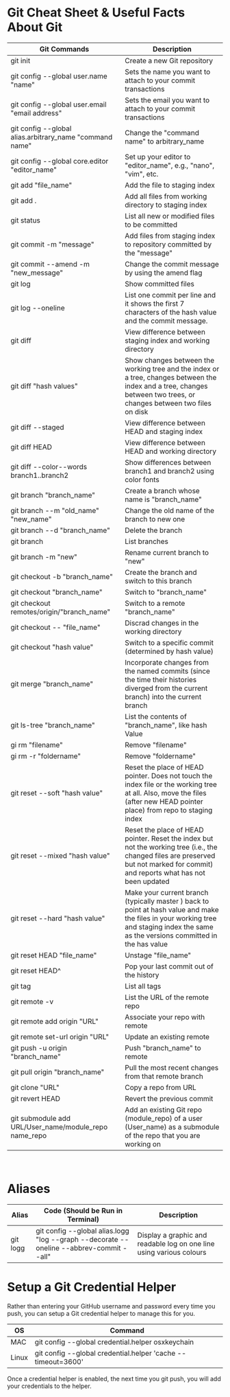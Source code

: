 # Git Cheat Sheet & Useful Facts About Git


Git Commands  | Description
--------------|------------
git init | Create a new Git repository
git config --global user.name "name" | Sets the name you want to attach to your commit transactions 
git config --global user.email "email address" | Sets the email you want to attach to your commit transactions 
git config --global alias.arbitrary_name "command name" | Change the "command name" to arbitrary_name
git config --global core.editor "editor_name" | Set up your editor to "editor_name", e.g., "nano", "vim", etc. 
git add "file_name" | Add the file to staging index
git add . | Add all files from working directory to staging index
git status | List all new or modified files to be committed
git commit -m "message" | Add files from staging index to repository committed by the "message"
git commit --amend -m "new_message" | Change the commit message by using the amend flag
git log | Show committed files
git log --oneline | List one commit per line and it shows the first 7 characters of the hash value and the commit message.
git diff | View difference between staging index and working directory
git diff "hash values" | Show changes between the working tree and the index or a tree, changes between the index and a tree, changes between two trees, or changes between two files on disk
git diff --staged | View difference between HEAD and staging index
git diff HEAD | View difference between HEAD and working directory
git diff --color--words branch1..branch2 | Show differences between branch1 and branch2 using color fonts
git branch "branch_name" | Create a branch whose name is "branch_name"
git branch --m "old_name" "new_name" | Change the old name of the branch to new one 
git branch --d "branch_name" | Delete the branch
git branch | List branches
git branch -m "new" | Rename current branch to "new"
git checkout -b "branch_name" | Create the branch and switch to this branch
git checkout "branch_name" | Switch to "branch_name"
git checkout remotes/origin/"branch_name" | Switch to a remote "branch_name"
git checkout -- "file_name" | Discrad changes in the working directory
git checkout "hash value" | Switch to a specific commit (determined by hash value)
git merge "branch_name" | Incorporate changes from the named commits (since the time their histories diverged from the current branch) into the current branch
git ls-tree "branch_name" | List the contents of "branch_name", like hash Value
gi rm "filename" | Remove  "filename"
gi rm -r "foldername" | Remove  "foldername"
git reset --soft "hash value" | Reset the place of HEAD pointer. Does not touch the index file or the working tree at all. Also, move the files (after new HEAD pointer place) from repo to staging index
git reset --mixed "hash value" | Reset the place of HEAD pointer. Reset the index but not the working tree (i.e., the changed files are preserved but not marked for commit) and reports what has not been updated
git reset --hard "hash value" | Make your current branch (typically master ) back to point at hash value and make the files in your working tree and staging index the same as the versions committed in the has value
git reset HEAD "file_name" | Unstage "file_name"
git reset HEAD^ | Pop your last commit out of the history
git tag | List all tags
git remote -v | List the URL of the remote repo
git remote add origin "URL"  | Associate your repo with remote 
git remote set-url origin "URL" | Update an existing remote
git push -u origin "branch_name" | Push "branch_name" to remote
git pull origin "branch_name" | Pull the most recent changes from that remote branch
git clone "URL" | Copy a repo from URL
git revert HEAD | Revert the previous commit
git submodule add URL/User_name/module_repo name_repo | Add an existing Git repo (module_repo) of a user (User_name) as a submodule of the repo that you are working on
<br>

# Aliases

Alias | Code (Should be Run in Terminal) | Description
------|----------------------------------|------------
git logg | git config --global alias.logg "log --graph --decorate --oneline --abbrev-commit --all" | Display a graphic and readable log on one line using various colours

# Setup a Git Credential Helper
Rather than entering your GitHub username and password every time you push, you can setup a Git credential helper to manage this for you.

OS | Command 
---|--------
MAC | git config --global credential.helper osxkeychain
Linux | git config --global credential.helper 'cache --timeout=3600'

Once a credential helper is enabled, the next time you git push, you will add your credentials to the helper.



